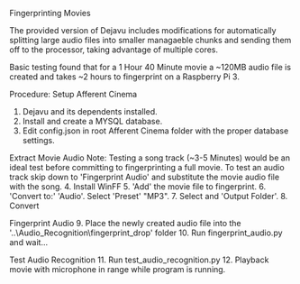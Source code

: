 Fingerprinting Movies

The provided version of Dejavu includes modifications for automatically splitting large audio files into smaller managaeble chunks and sending them off to the processor, taking advantage of multiple cores.

Basic testing found that for a 1 Hour 40 Minute movie a ~120MB audio file is created and takes ~2 hours to fingerprint on a Raspberry Pi 3.


Procedure:
Setup Afferent Cinema
1. Dejavu and its dependents installed.
2. Install and create a MYSQL database.
3. Edit config.json in root Afferent Cinema folder with the proper database settings.

Extract Movie Audio
Note: Testing a song track (~3-5 Minutes) would be an ideal test before committing to fingerprinting a full movie. To test an audio track skip down to 'Fingerprint Audio' and substitute the movie audio file with the song.
4. Install WinFF
5. 'Add' the movie file to fingerprint.
6. 'Convert to:' 'Audio'. Select 'Preset' "MP3".
7. Select and 'Output Folder'.
8. Convert

Fingerprint Audio
9. Place the newly created audio file into the '..\Audio_Recognition\fingerprint_drop' folder
10. Run fingerprint_audio.py and wait...

Test Audio Recognition
11. Run test_audio_recognition.py
12. Playback movie with microphone in range while program is running.

